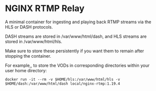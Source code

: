 # NGINX RTMP Relay

A minimal container for ingesting and playing back RTMP streams via the HLS or DASH protocols.

DASH streams are stored in /var/www/html/dash, and HLS streams are stored in /var/www/html/hls.

Make sure to store these persistently if you want them to remain after stopping the container.

For example,, to store the VODs in corresponding directories within your user home directory:

`docker run -it --rm -v $HOME/hls:/var/www/html/hls -v $HOME/dash:/var/www/html/dash local/nginx-rtmp:1.19.4`
